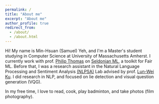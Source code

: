 ```yaml
---
permalink: /
title: "About me"
excerpt: "About me"
author_profile: true
redirect_from: 
  - /about/
  - /about.html
---
```


Hi! My name is Min-Hsuan (Samuel) Yeh, and I'm a Master's student studying in Computer Science at University of Massachusetts Amherst. I currently work with prof. [Philip Thomas](https://people.cs.umass.edu/~pthomas/) on [Seldonian ML](https://seldonian.cs.umass.edu/Tutorials/), a toolkit for Fair ML. Before that, I was a research assistant in the Natural Language Processing and Sentiment Analysis [(NLPSA)](https://academiasinicanlplab.github.io/) Lab advised by prof. [Lun-Wei Ku](https://homepage.iis.sinica.edu.tw/pages/lwku/vita_en.html). I did research in NLP, and focused on lie detection and visual question generation (VQG).

In my free time, I love to read, cook, play badminton, and take photos (film photography).